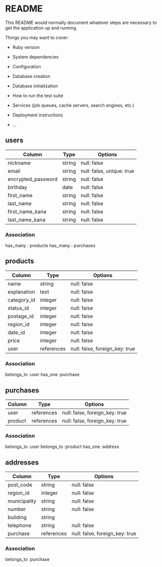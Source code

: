 # README

This README would normally document whatever steps are necessary to get the
application up and running.

Things you may want to cover:

* Ruby version

* System dependencies

* Configuration

* Database creation

* Database initialization

* How to run the test suite

* Services (job queues, cache servers, search engines, etc.)

* Deployment instructions

* ...

## users

| Column                    | Type               | Options                   |
|---------------------------|--------------------|---------------------------|
| nickname                  | string             | null: false               |
| email                     | string             | null: false, unique: true |
| encrypted_password        | string             | null: false               |
| birthday                  | date               | null: false               |
| first_name                | string             | null: false               |
| last_name                 | string             | null: false               |
| first_name_kana           | string             | null: false               |
| last_name_kana            | string             | null: false               |

### Association

has_many : products
has_many : purchases


## products

| Column       | Type        | Options                        |
|--------------|-------------|--------------------------------|
| name         | string      | null: false                    |
| explanation  | text        | null: false                    |
| category_id  | integer     | null: false                    |
| status_id    | integer     | null: false                    |
| postage_id   | integer     | null: false                    |
| region_id    | integer     | null: false                    |
| date_id      | integer     | null: false                    |
| price        | integer     | null: false                    |
| user         | references  | null: false, foreign_key: true |


### Association

belongs_to :user
has_one :purchase


## purchases

| Column     | Type        | Options                        |
|------------|-------------|--------------------------------|
| user       | references  | null: false, foreign_key: true |
| product    | references  | null: false, foreign_key: true |



### Association

belongs_to :user
belongs_to :product
has_one :address


## addresses

| Column         | Type       | Options                        |
|----------------|------------|--------------------------------|
| post_code      | string     | null: false                    |
| region_id      | integer    | null: false                    |
| municipality   | string     | null: false                    |
| number         | string     | null: false                    |
| building       | string     |                                |
| telephone      | string     | null: false                    |
| purchase       | references | null: false, foreign_key: true |

### Association

belongs_to :purchase